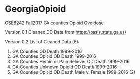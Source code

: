 # GeorgiaOpioid
CSE6242 Fall2017 GA counties Opioid Overdose

Version 0.1
Cleaned OD Data from https://oasis.state.ga.us/

Version 0.2
List of Cleaned Data (6):

1. GA Counties OD Death 1999-2016
2. GA Counties Opioid OD Death 1999-2016
3. GA Counties Heroin or Pain Reliever OD Death 1999-2016
4. GA Counties Unknown Opioid OD Death 1999-2016
5. GA Counties Opioid OD Death Male v. Female 1999-2016 (2)
